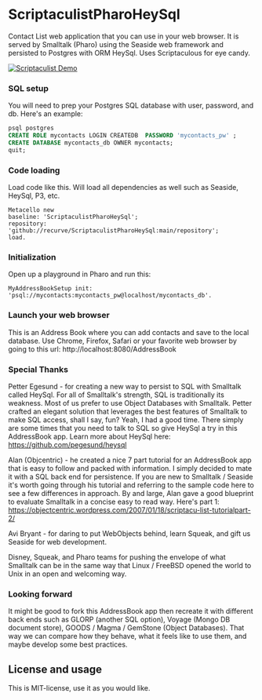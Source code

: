 # ScriptaculistPharoHeySql
Contact List web application that you can use in your web browser. It is served by Smalltalk (Pharo) using the Seaside web framework and persisted to Postgres with ORM HeySql. Uses Scriptaculous for eye candy. 

[![Scriptaculist Demo](http://i.imgur.com/wx4WGNb.png)](https://youtu.be/b-BLKmnktRs "Scriptaculist Demo")

### SQL setup

You will need to prep your Postgres SQL database with user, password, and db. Here's an example:

```sql
psql postgres
CREATE ROLE mycontacts LOGIN CREATEDB  PASSWORD 'mycontacts_pw' ;
CREATE DATABASE mycontacts_db OWNER mycontacts;
quit;
```

### Code loading

Load code like this. Will load all dependencies as well such as Seaside, HeySql, P3, etc.

```smalltalk
Metacello new
baseline: 'ScriptaculistPharoHeySql';
repository: 'github://recurve/ScriptaculistPharoHeySql:main/repository';
load.
```

### Initialization

Open up a playground in Pharo and run this:

```smalltalk
MyAddressBookSetup init: 'psql://mycontacts:mycontacts_pw@localhost/mycontacts_db'.
```

### Launch your web browser

This is an Address Book where you can add contacts and save to the local database. Use Chrome, Firefox, Safari or your favorite web browser by going to this url: http://localhost:8080/AddressBook

### Special Thanks

Petter Egesund - for creating a new way to persist to SQL with Smalltalk called HeySql. For all of Smalltalk's strength, SQL is traditionally its weakness. Most of us prefer to use Object Databases with Smalltalk. Petter crafted an elegant solution that leverages the best features of Smalltalk to make SQL access, shall I say, fun? Yeah, I had a good time. There simply are some times that you need to talk to SQL so give HeySql a try in this AddressBook app. Learn more about HeySql here: https://github.com/pegesund/heysql

Alan (Objcentric) - he created a nice 7 part tutorial for an AddressBook app that is easy to follow and packed with information. I simply decided to mate it with a SQL back end for persistence. If you are new to Smalltalk / Seaside it's worth going through his tutorial and referring to the sample code here to see a few differences in approach. By and large, Alan gave a good blueprint to evaluate Smalltalk in a concise easy to read way. Here's part 1: https://objectcentric.wordpress.com/2007/01/18/scriptacu-list-tutorialpart-2/

Avi Bryant - for daring to put WebObjects behind, learn Squeak, and gift us Seaside for web development. 

Disney, Squeak, and Pharo teams for pushing the envelope of what Smalltalk can be in the same way that Linux / FreeBSD opened the world to Unix in an open and welcoming way. 

### Looking forward

It might be good to fork this AddressBook app then recreate it with different back ends such as GLORP (another SQL option), Voyage (Mongo DB document store), GOODS / Magma / GemStone (Object Databases). That way we can compare how they behave, what it feels like to use them, and maybe develop some best practices. 

## License and usage

This is MIT-license, use it as you would like.
